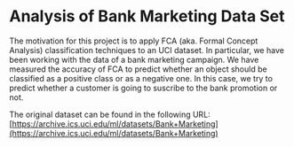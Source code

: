# Analysis of Bank Marketing Data Set

The motivation for this project is to apply FCA (aka. Formal Concept Analysis) classification techniques to an UCI dataset. In particular, we have been working with the data of a bank marketing campaign. We have measured the accuracy of FCA to predict whether an object should be classified as a positive class or as a negative one. In this case, we try to predict whether a customer is going to suscribe to the bank promotion or not.

The original dataset can be found in the following URL: [https://archive.ics.uci.edu/ml/datasets/Bank+Marketing](https://archive.ics.uci.edu/ml/datasets/Bank+Marketing)
